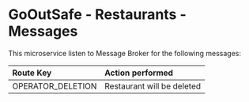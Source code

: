 # GoOutSafe - Restaurants - Messages

This microservice listen to Message Broker for
the following messages:

|Route Key        | Action performed         |
|:----------------|:-------------------------|
|OPERATOR_DELETION|Restaurant will be deleted|